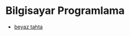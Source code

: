 # Bilgisayar Programlama
* [beyaz tahta](https://docs.google.com/document/d/1meWn6EfELyouK2s9h9U9AyLwJgDMMFD5duI2lDSujr4/edit?usp=sharing)
